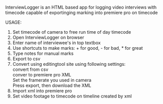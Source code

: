InterviewLogger is an HTML based app for logging video interviews with timecode capable of exportinging marking into premiere pro on timecode

USAGE: 
1. Set timecode of camera to free run time of day timecode
2. Open InterviewLogger on browser
3. Enter name of interviewee's in top textbox
4. Use shortcuts to make marks: + for good, - for bad, * for great
5. Type notes for manual marks
6. Export to csv
7. Convert using editingtool site using following settings: <br>
    convert from csv<br>
    conver to premiere pro XML<br>
    Set the framerate you used in camera<br>
    Press export, then download the XML<br>
9. Import xml into premiere pro
10. Set video footage to timecode on timeline created by xml
